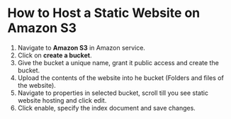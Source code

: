 # How to Host a Static Website on Amazon S3

1. Navigate to **Amazon S3** in Amazon service.
2. Click on **create a bucket**.
3. Give the bucket a unique name, grant it public access and create the bucket.
4. Upload the contents of the website into he bucket (Folders and files of the website).
5. Navigate to properties in selected bucket, scroll till you see static website hosting and click edit. 
6. Click enable, specify the index document and save changes.
